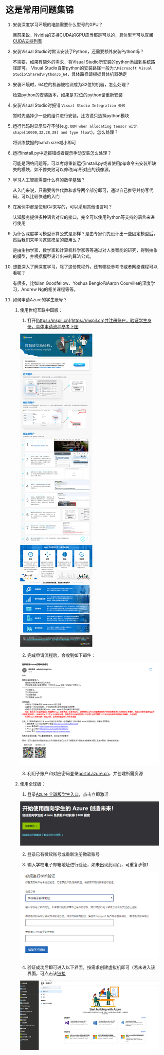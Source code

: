 # 这是常用问题集锦

1. 安装深度学习环境的电脑需要什么型号的GPU？

    目前来说，Nvidia的支持CUDA的GPU应当都是可以的，具体型号可以查阅[CUDA支持列表](https://developer.nvidia.com/cuda-gpus)

2. 安装Visual Studio时默认安装了Python，还需要额外安装Python吗？

    不需要，如果有额外的需求，将Visual Studio所安装的python添加到系统路径即可。
    Visual Studio自带python的安装路径一般为:`\Microsoft Visual Studio\Shared\Python36_64`，具体路径请根据具体机器确定

3. 安装环境时，64位的机器被检测成为32位的机器，怎么处理？

    检查python的安装版本，如果是32位的python请重新安装

4. 安装Visual Studio时报错 `Visual Studio Integration 失败`

    暂时先选择少一些的组件进行安装，比方说只选择python模块

5. 运行代码时显示显存不够(e.g. `OOM when allocating tensor with shape[10000,32,28,28] and type float`)，怎么处理？

    将训练数据的batch size减小即可

6. 运行install.py中途报错或者提示手动安装怎么处理？

    可能是网络问题等。可以考虑重新运行install.py或者使用pip命令去安装所缺失的模块，如不停失败可以修改pip所对应的镜像源。

7. 学习人工智能需要什么样的数学基础？

    从入门来说，只需要线性代数和求导两个部分即可，通过自己推导并仿写代码，可以比较快速的入门

8. 在案例中都是使用C#来写的，可以采用其他语言吗？

   认知服务提供多种语言对应的接口，完全可以使用Python等支持的语言来进行使用

9. 为什么深度学习模型计算公式是那样？是由专家们先设计出一些固定模型后，然后我们来学习这些模型的应用么？

    是由生物学家，数学家和计算机科学家等等通过对人类智能的研究，得到抽象的模型，并根据模型设计出来的算法公式。

10. 想要深入了解深度学习，除了这份教程外，还有哪些参考书或者网络课程可以看呢？

    有很多，比如Ian Goodfellow、Yoshua Bengio和Aaron Courville的深度学习，Andrew Ng的相关课程等等。

11. 如何申请Azure的学生账号？

    1. 使用世纪互联中国版：
        1. 打开[https://mspil.cn](https://mspil.cn)并注册账户，验证学生身份，具体申请流程参考下图

        ![](./Images/1.jpg)

        2. 完成申请流程后，会收到如下邮件：

        ![](./Images/2.PNG)

        3. 利用子账户和对应密码登录[portal.azure.cn](https://portal.azure.cn)，并创建所需资源
    
    2. 使用全球版：
        1. 登录[Azure 全球版学生入口](https://azure.microsoft.com/zh-cn/free/students/)，点击立即激活

        ![](./Images/3.PNG)

        2. 登录已有微软账号或重新注册微软账号

        3. 输入学校电子邮箱地址进行验证，如未出现此网页，可重复步骤1

        ![](./Images/5.PNG)

        4. 验证成功后即可进入以下界面，按需求创建虚拟机即可（若未进入该界面，可点击该[链接](https://portal.azure.com/)

        ![](./Images/6.PNG)

